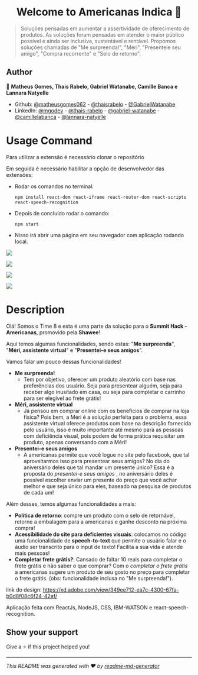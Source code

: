 <h1 align="center">Welcome to Americanas Indica 👋</h1>
<p>
</p>

> Soluções pensadas em aumentar a assertividade de oferecimento de produtos. As soluções foram pensadas em atender o maior público possível e ainda ser inclusiva, sustentável e rentável. Propomos soluções chamadas de "Me surpreenda!", "Méri", "Presenteie seu amigo", "Compra recorrente" e "Selo de retorno".

## Author

👤 **Matheus Gomes, Thais Rabelo, Gabriel Watanabe, Camille Banca e Lannara Natyelle**

* Github: [@matheusgomes062](https://github.com/matheusgomes062) - [@thaisrabelo](https://github.com/thaisrabelo) - [@GabrielWatanabe](https://github.com/GabrielWatanabe)
* LinkedIn: [@mgodev](https://linkedin.com/in/mgodev) - [@thais-rabelo](https://www.linkedin.com/in/thais-rabelo/) - [@gabriel-watanabe](https://www.linkedin.com/in/gabriel-watanabe/) -  [@camillelabanca](https://www.linkedin.com/in/camillelabanca/) - [@lannara-natyelle](https://www.linkedin.com/in/lannara-natyelle/)

# Usage Command

Para utilizar a extensão é necessário clonar o repositório

Em seguida é necessário habilitar a opção de desenvolvedor das extensões:

- Rodar os comandos no terminal:

  ```npm install react-dom react-iframe react-router-dom react-scripts react-speech-recognition```

- Depois de concluído rodar o comando:

  ```npm start```

- Nisso irá abrir uma página em seu navegador com aplicação rodando local.

![](https://i.imgur.com/nJUnMeU.gif)

![](https://i.imgur.com/Dm4sM70.gif)

![](https://i.imgur.com/TNiHD07.gif)

![](https://i.imgur.com/LM0b8zT.gif)



# Description

Olá! Somos o Time 8 e esta é uma parte da solução para o **Summit Hack - Americanas**, promovido pela **Shawee**!

Aqui temos algumas funcionalidades, sendo estas: "**Me surpreenda**", "**Méri, assistente virtual**" e "**Presentei-e seus amigos**".

Vamos falar um pouco dessas funcionalidades!

- **Me surpreenda!**
  - Tem por objetivo, oferecer um produto aleatório com base nas preferências dos usuário. Seja para presentear alguém, seja para receber algo inusitado em casa, ou seja para completar o carrinho para ser elegível ao frete grátis!
- **Méri, assistente virtual**
  - Já pensou em comprar online com os benefícios de comprar na loja física? Pois bem, a Méri é a solução perfeita para o problema, essa assistente virtual oferece produtos com base na descrição fornecida pelo usuário, isso é muito importante até mesmo para as pessoas com deficiência visual, pois podem de forma prática requisitar um produto, apenas conversando com a Méri!
- **Presentei-e seus amigos**
  - A americanas permite que você logue no site pelo facebook, que tal aproveitarmos isso para presentear seus amigos? No dia do aniversário deles que tal mandar um  presente único? Essa é a proposta do *presentei-e seus amigos* , no aniversário deles é possível escolher enviar um presente do preço que você achar melhor e que seja único para eles, baseado na pesquisa de produtos de cada um!

Além desses, temos algumas funcionalidades a mais: 

- **Política de retorno**: compre um produto com o selo de retornável, retorne a embalagem para a americanas e ganhe desconto na próxima compra!
- **Acessibilidade do site para deficientes visuais**: colocamos no código uma funcionalidade de **speech-to-text** que permite o usuário falar e o áudio ser transcrito para o input de texto! Facilita a sua vida e atende mais pessoas!
- **Completar frete grátis?**: Cansado de faltar 10 reais para completar o frete grátis e não saber o que comprar? Com o *completar o frete grátis* a americanas sugere um produto de seu gosto no preço para completar o frete grátis. (obs: funcionalidade inclusa no "Me surpreenda!").



link do design: https://xd.adobe.com/view/349ee712-ea7c-4300-67fa-b0d8f08c6f24-42af/

Aplicação feita com ReactJs, NodeJS, CSS, IBM-WATSON e react-speech-recognition.

## Show your support

Give a ⭐️ if this project helped you!

***
_This README was generated with ❤️ by [readme-md-generator](https://github.com/kefranabg/readme-md-generator)_